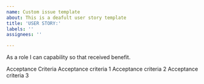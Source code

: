 ```yaml
---
name: Custom issue template
about: This is a deafult user story template
title: 'USER STORY:'
labels: ''
assignees: ''

---
```


As a role I can capability so that received benefit.

Acceptance Criteria
Acceptance criteria 1
Acceptance criteria 2
Acceptance criteria 3
